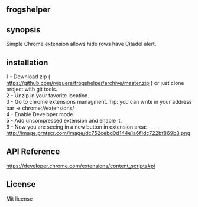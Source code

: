 ## frogshelper

## synopsis

Simple Chrome extension allows hide rows have Citadel alert.

## installation

1 - Download zip ( https://github.com/iviguera/frogshelper/archive/master.zip ) or just clone project with git tools.  
2 - Unzip in your favorite location.  
3 - Go to chrome extensions managment. Tip: you can write in your address bar -> chrome://extensions/  
4 - Enable Developer mode.  
5 - Add uncompressed extension and enable it.  
6 - Now you are seeing in a new button in extension area: http://image.prntscr.com/image/dc752cebd0d144e1a6f1dc722bf869b3.png  

## API Reference

https://developer.chrome.com/extensions/content_scripts#pi

## License

Mit license  
